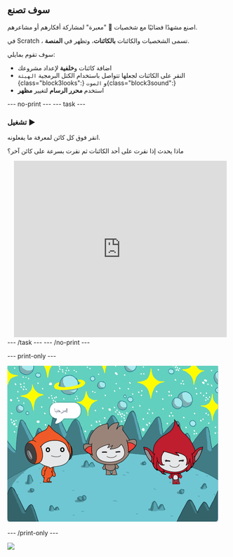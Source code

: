 ## سوف تصنع

اصنع مشهدًا فضائيًا مع شخصيات 👾 "معبرة" لمشاركة أفكارهم أو مشاعرهم.

في Scratch ، تسمى الشخصيات والكائنات **بالكائنات**، وتظهر في **المنصة**.

سوف تقوم بمايلي:
+ اضافة كائنات و**خلفية** لإعداد مشروعك
+ النقر على الكائنات لجعلها تتواصل باستخدام الكتل البرمجية `الهيئة`
{class="block3looks":} و `الصوت`{class="block3sound":}
+ استخدم **محرر الرسام** لتغيير **مظهر**

--- no-print --- --- task ---
### تشغيل ▶️
<div style="display: flex; flex-wrap: wrap">
<div style="flex-basis: 175px; flex-grow: 1">  
انقر فوق كل كائن لمعرفة ما يفعلونه. 

ماذا يحدث إذا نقرت على أحد الكائنات ثم نقرت بسرعة على كائن آخر؟
</div>
<div class="scratch-preview" style="margin-left: 15px;">
  <iframe allowtransparency="true" width="485" height="402" src="https://scratch.mit.edu/projects/embed/485673032/?autostart=false" frameborder="0"></iframe>
</div>
</div>
--- /task --- --- /no-print ---

--- print-only ---

![المشروع المكتمل.](images/showcase_static.png)

--- /print-only ---

![](https://code.org/api/hour/begin_raspi_space.png)

